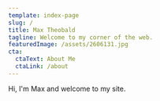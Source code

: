 ```yaml
---
template: index-page
slug: /
title: Max Theobald
tagline: Welcome to my corner of the web.
featuredImage: /assets/2606131.jpg
cta:
  ctaText: About Me
  ctaLink: /about
---
```

Hi, I'm Max and welcome to my site.